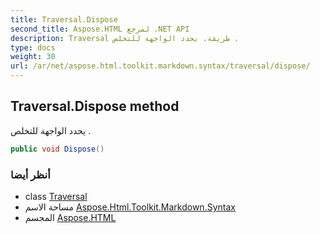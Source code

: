 ```yaml
---
title: Traversal.Dispose
second_title: Aspose.HTML لمرجع .NET API
description: Traversal طريقة. يحدد الواجهة للتخلص .
type: docs
weight: 30
url: /ar/net/aspose.html.toolkit.markdown.syntax/traversal/dispose/
---
```

## Traversal.Dispose method

يحدد الواجهة للتخلص .

```csharp
public void Dispose()
```

### أنظر أيضا

* class [Traversal](../)
* مساحة الاسم [Aspose.Html.Toolkit.Markdown.Syntax](../../traversal/)
* المجسم [Aspose.HTML](../../../)


